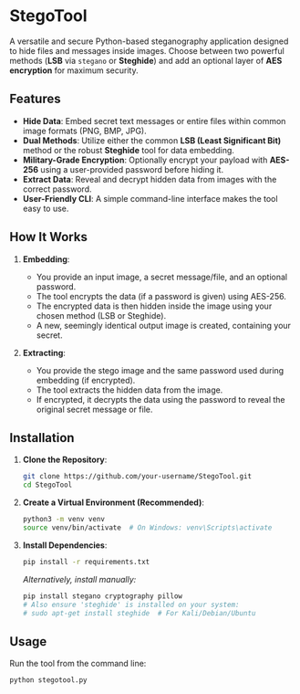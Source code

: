 
# StegoTool

A versatile and secure Python-based steganography application designed to hide files and messages inside images. Choose between two powerful methods (**LSB** via `stegano` or **Steghide**) and add an optional layer of **AES encryption** for maximum security.

## Features

-   **Hide Data**: Embed secret text messages or entire files within common image formats (PNG, BMP, JPG).
-   **Dual Methods**: Utilize either the common **LSB (Least Significant Bit)** method or the robust **Steghide** tool for data embedding.
-   **Military-Grade Encryption**: Optionally encrypt your payload with **AES-256** using a user-provided password before hiding it.
-   **Extract Data**: Reveal and decrypt hidden data from images with the correct password.
-   **User-Friendly CLI**: A simple command-line interface makes the tool easy to use.

## How It Works

1.  **Embedding**:
    -   You provide an input image, a secret message/file, and an optional password.
    -   The tool encrypts the data (if a password is given) using AES-256.
    -   The encrypted data is then hidden inside the image using your chosen method (LSB or Steghide).
    -   A new, seemingly identical output image is created, containing your secret.

2.  **Extracting**:
    -   You provide the stego image and the same password used during embedding (if encrypted).
    -   The tool extracts the hidden data from the image.
    -   If encrypted, it decrypts the data using the password to reveal the original secret message or file.

## Installation

1.  **Clone the Repository**:
    ```bash
    git clone https://github.com/your-username/StegoTool.git
    cd StegoTool
    ```

2.  **Create a Virtual Environment (Recommended)**:
    ```bash
    python3 -m venv venv
    source venv/bin/activate  # On Windows: venv\Scripts\activate
    ```

3.  **Install Dependencies**:
    ```bash
    pip install -r requirements.txt
    ```
    *Alternatively, install manually:*
    ```bash
    pip install stegano cryptography pillow
    # Also ensure 'steghide' is installed on your system:
    # sudo apt-get install steghide  # For Kali/Debian/Ubuntu
    ```

## Usage

Run the tool from the command line:
```bash
python stegotool.py
